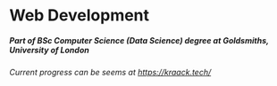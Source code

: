 # Web Development

##### Part of BSc Computer Science (Data Science) degree at Goldsmiths, University of London
###### Current progress can be seems at https://kraack.tech/ 
